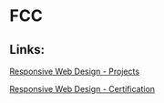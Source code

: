 # FCC

## Links:

[Responsive Web Design - Projects](https://codepen.io/collection/XRxoEM)

[Responsive Web Design - Certification](https://www.freecodecamp.org/certification/marinamansueto/responsive-web-design)




